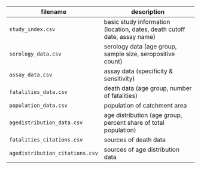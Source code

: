 
| filename                       | description    |
| --- | --- |
|`study_index.csv`               | basic study information (location, dates, death cutoff date, assay name) |
|`serology_data.csv`             | serology data (age group, sample size, seropositive count)|
|`assay_data.csv`                | assay data (specificity & sensitivity)|
|`fatalities_data.csv`           | death data (age group, number of fatalities)|
|`population_data.csv`           | population of catchment area|
|`agedistribution_data.csv`      | age distribution (age group, percent share of total population)|
|`fatalities_citations.csv`      | sources of death data|
|`agedistribution_citations.csv` | sources of age distribution data|
